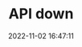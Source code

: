 ---
title: API down
date: 2022-11-02 16:47:11
resolved: false
resolvedWhen: 
severity: down
affected:
  - API
section: issue
---